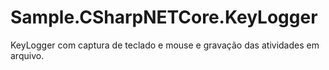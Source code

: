 # Sample.CSharpNETCore.KeyLogger
KeyLogger com captura de teclado e mouse e gravação das atividades em arquivo.
